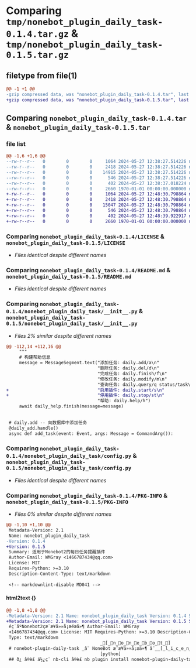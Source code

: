 # Comparing `tmp/nonebot_plugin_daily_task-0.1.4.tar.gz` & `tmp/nonebot_plugin_daily_task-0.1.5.tar.gz`

## filetype from file(1)

```diff
@@ -1 +1 @@
-gzip compressed data, was "nonebot_plugin_daily_task-0.1.4.tar", last modified: Mon May 27 12:38:37 2024, max compression
+gzip compressed data, was "nonebot_plugin_daily_task-0.1.5.tar", last modified: Mon May 27 12:48:39 2024, max compression
```

## Comparing `nonebot_plugin_daily_task-0.1.4.tar` & `nonebot_plugin_daily_task-0.1.5.tar`

### file list

```diff
@@ -1,6 +1,6 @@
--rw-r--r--   0        0        0     1064 2024-05-27 12:38:27.514226 nonebot_plugin_daily_task-0.1.4/LICENSE
--rw-r--r--   0        0        0     2418 2024-05-27 12:38:27.514226 nonebot_plugin_daily_task-0.1.4/README.md
--rw-r--r--   0        0        0    14915 2024-05-27 12:38:27.514226 nonebot_plugin_daily_task-0.1.4/nonebot_plugin_daily_task/__init__.py
--rw-r--r--   0        0        0      546 2024-05-27 12:38:27.514226 nonebot_plugin_daily_task-0.1.4/nonebot_plugin_daily_task/config.py
--rw-r--r--   0        0        0      402 2024-05-27 12:38:37.018224 nonebot_plugin_daily_task-0.1.4/pyproject.toml
--rw-r--r--   0        0        0     2660 1970-01-01 00:00:00.000000 nonebot_plugin_daily_task-0.1.4/PKG-INFO
+-rw-r--r--   0        0        0     1064 2024-05-27 12:48:30.798864 nonebot_plugin_daily_task-0.1.5/LICENSE
+-rw-r--r--   0        0        0     2418 2024-05-27 12:48:30.798864 nonebot_plugin_daily_task-0.1.5/README.md
+-rw-r--r--   0        0        0    15047 2024-05-27 12:48:30.798864 nonebot_plugin_daily_task-0.1.5/nonebot_plugin_daily_task/__init__.py
+-rw-r--r--   0        0        0      546 2024-05-27 12:48:30.798864 nonebot_plugin_daily_task-0.1.5/nonebot_plugin_daily_task/config.py
+-rw-r--r--   0        0        0      402 2024-05-27 12:48:39.922917 nonebot_plugin_daily_task-0.1.5/pyproject.toml
+-rw-r--r--   0        0        0     2660 1970-01-01 00:00:00.000000 nonebot_plugin_daily_task-0.1.5/PKG-INFO
```

### Comparing `nonebot_plugin_daily_task-0.1.4/LICENSE` & `nonebot_plugin_daily_task-0.1.5/LICENSE`

 * *Files identical despite different names*

### Comparing `nonebot_plugin_daily_task-0.1.4/README.md` & `nonebot_plugin_daily_task-0.1.5/README.md`

 * *Files identical despite different names*

### Comparing `nonebot_plugin_daily_task-0.1.4/nonebot_plugin_daily_task/__init__.py` & `nonebot_plugin_daily_task-0.1.5/nonebot_plugin_daily_task/__init__.py`

 * *Files 2% similar despite different names*

```diff
@@ -112,14 +112,16 @@
     """
     # 构建帮助信息
     message = MessageSegment.text("添加任务: daily.add/a\n"
                                   "删除任务: daily.del/d\n"
                                   "完成任务: daily.finish/f\n"
                                   "修改任务: daily.modify/m\n"
                                   "查询任务: daily.query/q status/task\n"
+                                  "启用插件: daily.start/s\n"
+                                  "停用插件: daily.stop/st\n"
                                   "帮助: daily.help/h")
     await daily_help.finish(message=message)
 
 
 # daily.add -- 向数据库中添加任务
 @daily_add.handle()
 async def add_task(event: Event, args: Message = CommandArg()):
```

### Comparing `nonebot_plugin_daily_task-0.1.4/nonebot_plugin_daily_task/config.py` & `nonebot_plugin_daily_task-0.1.5/nonebot_plugin_daily_task/config.py`

 * *Files identical despite different names*

### Comparing `nonebot_plugin_daily_task-0.1.4/PKG-INFO` & `nonebot_plugin_daily_task-0.1.5/PKG-INFO`

 * *Files 0% similar despite different names*

```diff
@@ -1,10 +1,10 @@
 Metadata-Version: 2.1
 Name: nonebot_plugin_daily_task
-Version: 0.1.4
+Version: 0.1.5
 Summary: 适用于Nonebot2的每日任务提醒插件
 Author-Email: WMGray <1466787434@qq.com>
 License: MIT
 Requires-Python: >=3.10
 Description-Content-Type: text/markdown
 
 <!-- markdownlint-disable MD041 -->
```

#### html2text {}

```diff
@@ -1,8 +1,8 @@
-Metadata-Version: 2.1 Name: nonebot_plugin_daily_task Version: 0.1.4 Summary:
+Metadata-Version: 2.1 Name: nonebot_plugin_daily_task Version: 0.1.5 Summary:
 éç¨äºNonebot2çæ¯æ¥ä»»å¡æéæä»¶ Author-Email: WMGray
 <1466787434@qq.com> License: MIT Requires-Python: >=3.10 Description-Content-
 Type: text/markdown
                                    _[_n_o_n_e_b_o_t_]
 # nonebot-plugin-daily-task _â¨ NoneBot æ¯æ¥ä»»å¡æä»¶ â¨__[_l_i_c_e_n_s_e_]_[_p_y_p_i_]
                                    [python]
 ## ð¿ å®è£ ä½¿ç¨ nb-cli å®è£ nb plugin install nonebot-plugin-daily-task
```

